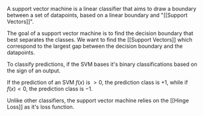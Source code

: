 A support vector machine is a linear classifier that aims to draw a boundary between a set of datapoints, based on a linear boundary and "[[Support Vectors]]".

The goal of a support vector machine is to find the decision boundary that best separates the classes. We want to find the [[Support Vectors]] which correspond to the largest gap between the decision boundary and the datapoints.

To classify predictions, if the SVM bases it's binary classifications based on the sign of an output. 

If the prediction of an SVM $f(x)$ is $>0$, the prediction class is $+1$, while if $f(x) < 0$, the prediction class is $-1$.


Unlike other classifiers, the support vector machine relies on the [[Hinge Loss]] as it's loss function.